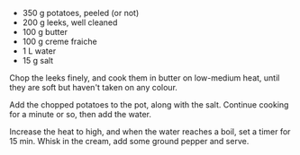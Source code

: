 * 350 g potatoes, peeled (or not)
* 200 g leeks, well cleaned
* 100 g butter
* 100 g creme fraiche
* 1 L water
* 15 g salt

Chop the leeks finely, and cook them in butter on low-medium heat, until they are soft but haven't taken on any colour.

Add the chopped potatoes to the pot, along with the salt. Continue cooking for a minute or so, then add the water. 

Increase the heat to high, and when the water reaches a boil, set a timer for 15 min. Whisk in the cream, add some ground pepper and serve. 
